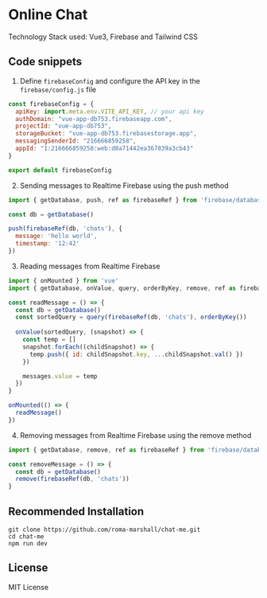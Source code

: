 # Online Chat

Technology Stack used: Vue3, Firebase and Tailwind CSS

## Code snippets

1. Define `firebaseConfig` and configure the API key in the `firebase/config.js` file

```javascript
const firebaseConfig = {
  apiKey: import.meta.env.VITE_API_KEY, // your api key
  authDomain: "vue-app-db753.firebaseapp.com",
  projectId: "vue-app-db753",
  storageBucket: "vue-app-db753.firebasestorage.app",
  messagingSenderId: "216666859258",
  appId: "1:216666859258:web:d8a71442ea367839a3cb43"
}

export default firebaseConfig
```

2. Sending messages to Realtime Firebase using the push method
```javascript
import { getDatabase, push, ref as firebaseRef } from 'firebase/database'

const db = getDatabase()

push(firebaseRef(db, 'chats'), {
  message: 'hello world',
  timestamp: '12:42'
})
```

3. Reading messages from Realtime Firebase
```javascript
import { onMounted } from 'vue'
import { getDatabase, onValue, query, orderByKey, remove, ref as firebaseRef } from 'firebase/database'

const readMessage = () => {
  const db = getDatabase()
  const sortedQuery = query(firebaseRef(db, 'chats'), orderByKey())
  
  onValue(sortedQuery, (snapshot) => {
    const temp = []
    snapshot.forEach((childSnapshot) => {
      temp.push({ id: childSnapshot.key, ...childSnapshot.val() })
    })

    messages.value = temp
  })
}

onMounted(() => {
  readMessage()
})
```

4. Removing messages from Realtime Firebase using the remove method
```javascript
import { getDatabase, remove, ref as firebaseRef } from 'firebase/database'

const removeMessage = () => {
  const db = getDatabase()
  remove(firebaseRef(db, 'chats'))
}
```

## Recommended Installation

```
git clone https://github.com/roma-marshall/chat-me.git
cd chat-me
npm run dev
```

## License

MIT License
